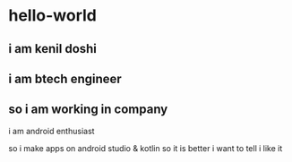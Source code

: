 # hello-world

i am kenil doshi
---
i am btech engineer
---
so i am working in company
------
i am android enthusiast

so i make apps on android studio & kotlin so it is better i want to tell i like it
